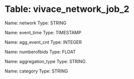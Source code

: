 Table: vivace_network_job_2
===========================

Name: network
Type: STRING

Name: event_time
Type: TIMESTAMP

Name: agg_event_cnt
Type: INTEGER

Name: numberofbids
Type: FLOAT

Name: aggregation_type
Type: STRING

Name: category
Type: STRING

